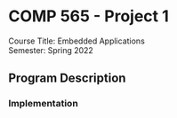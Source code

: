 # COMP 565 - Project 1

Course Title: Embedded Applications<br/>
Semester: Spring 2022<br/>

## Program Description

### Implementation
